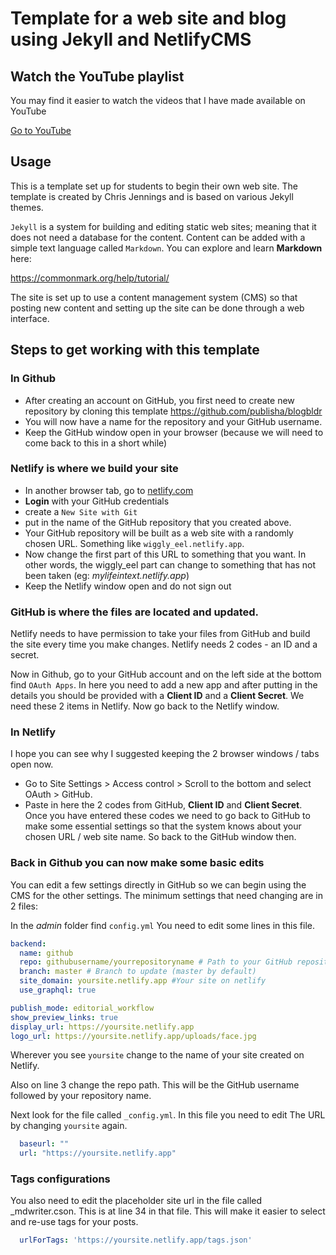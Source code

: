 # Template for a web site and blog using Jekyll and NetlifyCMS
## Watch the YouTube playlist
You may find it easier to watch the videos that I have made available on YouTube

[Go to YouTube](https://www.youtube.com/playlist?list=PL45AD0XX_t1JSPP-PjTZJ9f9Q2Cb87i5C)

## Usage

This is a template set up for students to begin their own web site. The template is created by Chris Jennings and is based on various Jekyll themes.

`Jekyll` is a system for building and editing static web sites; meaning that it does not need a database for the content. Content can be added with a simple text language called `Markdown`. You can explore and learn **Markdown** here:

https://commonmark.org/help/tutorial/

The site is set up to use a content management system (CMS) so that posting new content and setting up the site can be done through a web interface.

## Steps to get working with this template

### In Github

- After creating an account on GitHub, you first need to create new repository by cloning this template <https://github.com/publisha/blogbldr>
- You will now have a name for the repository and your GitHub username.
- Keep the GitHub window open in your browser (because we will need to come back to this in a short while)

### Netlify is where we build your site
- In another browser tab, go to [netlify.com](https://www.netlify.com)
- **Login** with your GitHub credentials
- create a `New Site with Git`
- put in the name of the GitHub repository that you created above.
- Your GitHub repository will be built as a web site with a randomly chosen URL. Something like `wiggly_eel.netlify.app`.
- Now change the first part of this URL to something that you want. In other words, the wiggly_eel part can change to something that has not been taken (eg: *mylifeintext.netlify.app*)
- Keep the Netlify window open and do not sign out

### GitHub is where the files are located and updated.
Netlify needs to have permission to take your files from GitHub and build the site every time you make changes. Netlify needs 2  codes - an ID and a secret.

Now in Github, go to your GitHub account and on the left side at the bottom find `OAuth Apps`. In here you need to add a new app and after putting in the details you should be provided with a **Client ID** and a **Client Secret**. We need these 2 items in Netlify. Now go back to the Netlify window.

### In Netlify
I hope you can see why I suggested keeping the 2 browser windows / tabs open now.
- Go to Site Settings > Access control > Scroll to the bottom and select OAuth > GitHub.
- Paste in here the 2 codes from GitHub, **Client ID** and **Client Secret**. Once you have entered these codes we need to go back to GitHub to make some essential settings so that the system knows about your chosen URL / web site name. So back to the GitHub window then.

### Back in Github you can now make some basic edits

You can edit a few settings directly in GitHub so we can begin using the CMS for the other settings. The minimum settings that need changing are in 2 files:

In the _admin_ folder find `config.yml` You need to edit some lines in this file.

```YAML
backend:
  name: github
  repo: githubusername/yourrepositoryname # Path to your GitHub repository
  branch: master # Branch to update (master by default)
  site_domain: yoursite.netlify.app #Your site on netlify
  use_graphql: true

publish_mode: editorial_workflow
show_preview_links: true
display_url: https://yoursite.netlify.app
logo_url: https://yoursite.netlify.app/uploads/face.jpg
```

Wherever you see `yoursite` change to the name of your site created on Netlify.

Also on line 3 change the repo path. This will be the GitHub username followed by your repository name.

Next look for the file called `_config.yml`. In this file you need to edit The URL by changing `yoursite` again.


```YAML
  baseurl: ""
  url: "https://yoursite.netlify.app"
```

### Tags configurations

You also need to edit the placeholder site url in the file called _mdwriter.cson. This is at line 34 in that file. This will make it easier to select and re-use tags for your posts.

```YAML
  urlForTags: 'https://yoursite.netlify.app/tags.json'
```

